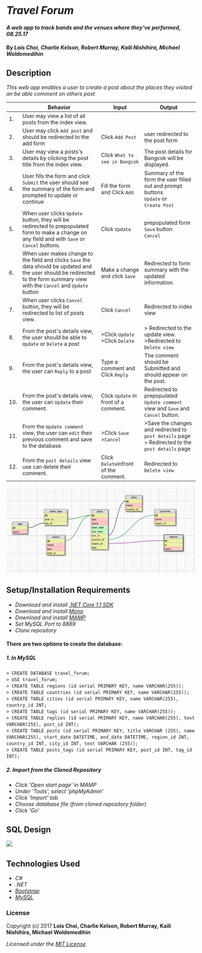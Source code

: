# _Travel Forum_

#### _A web app to track bands and the venues where they've performed, 08.25.17_

#### By _**Lois Choi, Charlie Kelson, Robert Murray, Kaili Nishihira, Michael Woldemedihin**_

## Description

_This web app enables a user to create a post about the places they visited an be able comment on others post_

|| Behavior  | Input  | Output  |
|---|---|---|---|
|1.| User may view a list of all posts from the index view.  |  |  |
|2.| User may click `Add post` and should be redirected to the add form |Click `Add Post`| user redirected to the post form |
|3.| User may view a posts's details by clicking the post title from the index view.  | Click `What to see in Bangcok`  | The post details for Bangcok will be displayed.  
|4.| User fills the form and click `Submit` the user should see the summary of the form and prompted to update or continue | Fill the form and Click `Add`| Summary of the form the user filled out and prompt buttons <br> `Update` or <br> `Create Post` |
|5. |When user clicks `Update` button, they will be redirected to prepopulated form to make a change on any field and with `Save` or `Cancel` buttons.| Click `Update`| prepopulated form <br> `Save` button <br> `Cancel` |
|6.| When user makes change to the field and clicks `Save` the data should be updated and the user should be redirected to the form summary view with the `Cancel` and `Update` button| Make a change and click `Save` |Redirected to form summary with the updated information.  |
|7. |When user clicks `Cancel` button, they will be redirected to list of posts view.| Click `Cancel`|Redirected to index view |
|8. |From the post's details view, the user should be able to `Update` or `Delete` a post| >Click `Update` <br> >Click `Delete`|> Redirected to the update view. <br> >Redirected to `Delete view` |
|9. |From the post's details view, the user can `Reply` to a post| Type a comment and Click `Reply` | The comment should be Submitted and should appear on the post.
|10. |From the post's details view, the user can `Update` their comment.| Click `Update` in front of a comment.| Redirected to prepopulated `Update comment` view and `Save` and `Cancel` button.
|11. |From the `Update comment` view, the user can `edit` their previous comment and save to the database.| >Click `Save` <br> >`Cancel`| >Save the changes and redirected to `post details` page <br> > Redirected to the `post details` page
|12. |From the `post details` view use can delete their comment.| Click `Delete`infront of the comment.| Redirected to `Delete view`

![](schema.png)



## Setup/Installation Requirements

* _Download and install [.NET Core 1.1 SDK](https://www.microsoft.com/net/download/core)_
* _Download and install [Mono](http://www.mono-project.com/download/)_
* _Download and install [MAMP](https://www.mamp.info/en/)_
* _Set MySQL Port to 8889_
* _Clone repository_

#### There are two options to create the database:
##### 1. In MySQL
`> CREATE DATABASE travel_forum;`<br>
`> USE travel_forum;`<br>
`> CREATE TABLE regions (id serial PRIMARY KEY, name VARCHAR(255));`<br>
`> CREATE TABLE countries (id serial PRIMARY KEY, name VARCHAR(255));`<br>
`> CREATE TABLE cities (id serial PRIMARY KEY, name VARCHAR(255), country_id INT;`<br>
`> CREATE TABLE tags (id serial PRIMARY KEY, name VARCHAR(255));`<br>
`> CREATE TABLE replies (id serial PRIMARY KEY, name VARCHAR(255), text VARCHAR(255), post_id INT);`<br>
`> CREATE TABLE posts (id serial PRIMARY KEY, title VARCHAR (255), name VARCHAR(255), start_date DATETIME, end_date DATETIME, region_id INT, country_id INT, city_id INT, text VARCHAR (255));`<br>
`> CREATE TABLE posts_tags (id serial PRIMARY KEY, post_id INT, tag_id INT);`<br>

##### 2. Import from the Cloned Repository
* _Click 'Open start page' in MAMP_
* _Under 'Tools', select 'phpMyAdmin'_
* _Click 'Import' tab_
* _Choose database file (from cloned repository folder)_
* _Click 'Go'_

## SQL Design
![](/sql-design.png)

## Technologies Used
* _C#_
* _.NET_
* _[Bootstrap](http://getbootstrap.com/getting-started/)_
* _[MySQL](https://www.mysql.com/)_

### License

Copyright (c) 2017 **Lois Choi, Charlie Kelson, Robert Murray, Kaili Nishihira, Michael Woldemedihin**

*Licensed under the [MIT License](https://opensource.org/licenses/MIT)*
